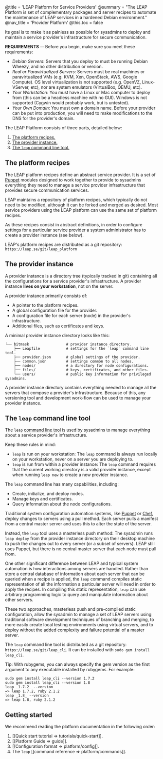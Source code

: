 @title = 'LEAP Platform for Service Providers'
@summary = "The LEAP Platform is set of complementary packages and server recipes to automate the maintenance of LEAP services in a hardened Debian environment."
@nav_title = 'Provider Platform'
@this.toc = false

Its goal is to make it as painless as possible for sysadmins to deploy and maintain a service provider's infrastructure for secure communication.

**REQUIREMENTS** -- Before you begin, make sure you meet these requirements:

* *Debian Servers*: Servers that you deploy to must be running Debian Wheezy, and no other distribution or version.
* *Real or Paravirtualized Servers*: Servers must be real machines or paravirtualized VMs (e.g. KVM, Xen, OpenStack, AWS, Google Compute). OS level virtualization is not supported (e.g. OpenVZ, Linux-VServer, etc), nor are system emulators (VirtualBox, QEMU, etc).
* *Your Workstation*: You must have a Linux or Mac computer to deploy from (this can be a headless machine with no GUI). Windows is not supported (Cygwin would probably work, but is untested).
* *Your Own Domain*: You must own a domain name. Before your provider can be put into production, you will need to make modifications to the DNS for the provider's domain.

The LEAP Platform consists of three parts, detailed below:

1. [The platform recipes.](#the-platform-recipes)
2. [The provider instance.](#the-provider-instance)
3. [The `leap` command line tool.](#the-leap-command-line-tool)

The platform recipes
--------------------

The LEAP platform recipes define an abstract service provider. It is a set of [Puppet](https://puppetlabs.com/puppet/puppet-open-source/) modules designed to work together to provide to sysadmins everything they need to manage a service provider infrastructure that provides secure communication services.

LEAP maintains a repository of platform recipes, which typically do not need to be modified, although it can be forked and merged as desired. Most service providers using the LEAP platform can use the same set of platform recipes.

As these recipes consist in abstract definitions, in order to configure settings for a particular service provider a system administrator has to create a provider instance (see below).

LEAP's platform recipes are distributed as a git repository: `https://leap.se/git/leap_platform`

The provider instance
---------------------

A provider instance is a directory tree (typically tracked in git) containing all the configurations for a service provider's infrastructure. A provider instance **lives on your workstation**, not on the server.

A provider instance primarily consists of:

* A pointer to the platform recipes.
* A global configuration file for the provider.
* A configuration file for each server (node) in the provider's infrastructure.
* Additional files, such as certificates and keys.

A minimal provider instance directory looks like this:

    └── bitmask                 # provider instance directory.
        ├── Leapfile            # settings for the `leap` command line tool.
        ├── provider.json       # global settings of the provider.
        ├── common.json         # settings common to all nodes.
        ├── nodes/              # a directory for node configurations.
        ├── files/              # keys, certificates, and other files.
        └── users/              # public key information for privileged sysadmins.

A provider instance directory contains everything needed to manage all the servers that compose a provider's infrastructure. Because of this, any versioning tool and development work-flow can be used to manage your provider instance.

The `leap` command line tool
----------------------------

The `leap` [command line tool](commands) is used by sysadmins to manage everything about a service provider's infrastructure.

Keep these rules in mind:

* `leap` is run on your workstation: The `leap` command is always run locally on your workstation, never on a server you are deploying to.
* `leap` is run from within a provider instance: The `leap` command requires that the current working directory is a valid provider instance, except when running `leap new` to create a new provider instance.

The `leap` command line has many capabilities, including:

* Create, initialize, and deploy nodes.
* Manage keys and certificates.
* Query information about the node configurations.

Traditional system configuration automation systems, like [Puppet](https://puppetlabs.com/puppet/puppet-open-source/) or [Chef](http://www.opscode.com/chef/), deploy changes to servers using a pull method. Each server pulls a manifest from a central master server and uses this to alter the state of the server.

Instead, the `leap` tool uses a masterless push method: The sysadmin runs `leap deploy` from the provider instance directory on their desktop machine to push the changes out to every server (or a subset of servers). LEAP still uses Puppet, but there is no central master server that each node must pull from.

One other significant difference between LEAP and typical system automation is how interactions among servers are handled. Rather than store a central database of information about each server that can be queried when a recipe is applied, the `leap` command compiles static representation of all the information a particular server will need in order to apply the recipes. In compiling this static representation, `leap` can use arbitrary programming logic to query and manipulate information about other servers.

These two approaches, masterless push and pre-compiled static configuration, allow the sysadmin to manage a set of LEAP servers using traditional software development techniques of branching and merging, to more easily create local testing environments using virtual servers, and to deploy without the added complexity and failure potential of a master server.

The `leap` command line tool is distributed as a git repository: `https://leap.se/git/leap_cli`. It can be installed with `sudo gem install leap_cli`.

Tip: With rubygems, you can always specify the gem version as the first argument to any executable installed by rubygems. For example:

    sudo gem install leap_cli --version 1.7.2
    sudo gem install leap_cli --version 1.8
    leap _1.7.2_ --version
    => leap 1.7.2, ruby 2.1.2
    leap _1.8_ --version
    => leap 1.8, ruby 2.1.2

Getting started
----------------------------------

We recommend reading the platform documentation in the following order:

1. [[Quick start tutorial => tutorials/quick-start]].
2. [[Platform Guide => guide]].
3. [[Configuration format => platform/config]].
4. The `leap` [[command reference => platform/commands]].
